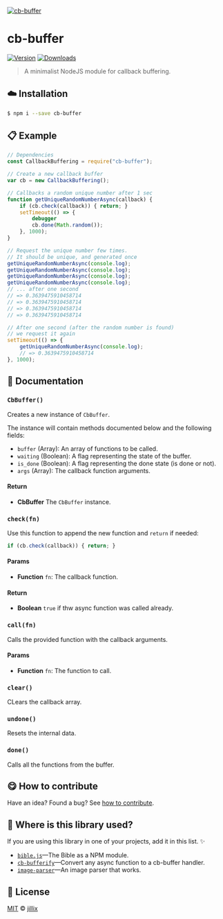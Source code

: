 
[![cb-buffer](http://i.imgur.com/UjN9LfL.png)](#)

# cb-buffer

 [![Version](https://img.shields.io/npm/v/cb-buffer.svg)](https://www.npmjs.com/package/cb-buffer) [![Downloads](https://img.shields.io/npm/dt/cb-buffer.svg)](https://www.npmjs.com/package/cb-buffer)

> A minimalist NodeJS module for callback buffering.

## :cloud: Installation

```sh
$ npm i --save cb-buffer
```


## :clipboard: Example



```js
// Dependencies
const CallbackBuffering = require("cb-buffer");

// Create a new callback buffer
var cb = new CallbackBuffering();

// Callbacks a random unique number after 1 sec
function getUniqueRandomNumberAsync(callback) {
    if (cb.check(callback)) { return; }
    setTimeout(() => {
        debugger
        cb.done(Math.random());
    }, 1000);
}

// Request the unique number few times.
// It should be unique, and generated once
getUniqueRandomNumberAsync(console.log);
getUniqueRandomNumberAsync(console.log);
getUniqueRandomNumberAsync(console.log);
getUniqueRandomNumberAsync(console.log);
// ... after one second
// => 0.3639475910458714
// => 0.3639475910458714
// => 0.3639475910458714
// => 0.3639475910458714

// After one second (after the random number is found)
// we request it again
setTimeout(() => {
    getUniqueRandomNumberAsync(console.log);
    // => 0.3639475910458714
}, 1000);
```

## :memo: Documentation


### `CbBuffer()`
Creates a new instance of `CbBuffer`.

The instance will contain methods documented below and the following fields:

 - `buffer` (Array): An array of functions to be called.
 - `waiting` (Boolean): A flag representing the state of the buffer.
 - `is_done` (Boolean): A flag representing the done state (is done or not).
 - `args` (Array): The callback function arguments.

#### Return
- **CbBuffer** The `CbBuffer` instance.

### `check(fn)`
Use this function to append the new function and `return` if needed:

```js
if (cb.check(callback)) { return; }
```

#### Params
- **Function** `fn`: The callback function.

#### Return
- **Boolean** `true` if thw async function was called already.

### `call(fn)`
Calls the provided function with the callback arguments.

#### Params
- **Function** `fn`: The function to call.

### `clear()`
CLears the callback array.

### `undone()`
Resets the internal data.

### `done()`
Calls all the functions from the buffer.



## :yum: How to contribute
Have an idea? Found a bug? See [how to contribute][contributing].


## :dizzy: Where is this library used?
If you are using this library in one of your projects, add it in this list. :sparkles:


 - [`bible.js`](https://github.com/BibleJS/bible.js)—The Bible as a NPM module.
 - [`cb-bufferify`](https://github.com/IonicaBizau/cb-bufferify#readme)—Convert any async function to a cb-buffer handler.
 - [`image-parser`](https://github.com/IonicaBizau/image-parser#readme)—An image parser that works.

## :scroll: License

[MIT][license] © [jillix][website]

[license]: http://showalicense.com/?fullname=jillix%20%3Ccontact%40jillix.com%3E%20(http%3A%2F%2Fjillix.com)&year=2014#license-mit
[website]: http://jillix.com
[contributing]: /CONTRIBUTING.md
[docs]: /DOCUMENTATION.md
